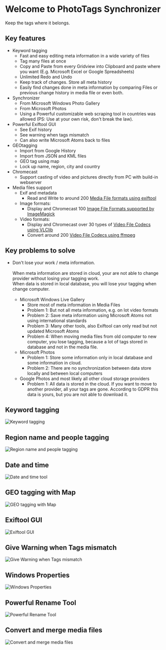 # Welcome to PhotoTags Synchronizer
Keep the tags where it belongs.

## Key features

- Keyword tagging
  - Fast and easy editing meta information in a wide variety of files
  - Tag many files at once
  - Copy and Paste from every Gridview into Clipboard and paste where you want (E.g. Microsoft Excel or Google Spreadsheets)
  - Unlimited Redo and Undo
  - Keep track of changes. Store all meta history
  - Easily find changes done in meta information by comparing Files or previous change history in media file or even both.
- Synchronizer
  - From Microsoft Windows Photo Gallery
  - From Microsoft Photos
  - Using a Powerful customizable web scraping tool in countries was allowed (PS: Use at your own risk, don't break the law).
- Powerful Exiftool GUI
  - See Exif history
  - See warning when tags mismatch
  - Can also write Microsoft Atoms back to files
- GEOtagging
  - Import from Google History
  - Import from JSON and KML files
  - GEO tag using map
  - Lock up name, region, city and country
- Chromecast
  - Support casting of video and pictures directly from PC with build-in webserver
- Media files support
  - Exif and metadata
    - Read and Write to around 200 [Media File formats using exiftool][750832c4]
  - Image formats:
    - Display and Chromecast 100 [Image File Formats supported by ImageMagick][c491c138]
  - Video formats:
    - Display and Chromecast over 30 types of [Video File Codecs using VLClib][d9d46493]
    - Convert around 200 [Video File Codecs using ffmpeg][e2a8453e]

## Key problems to solve

- Don't lose your work / meta information.<br><br>When meta information are stored in cloud, your are not able to change provider without losing your tagging work.<br>When data is stored in local database, you will lose your tagging when change computer.<br><br>
  - Microsoft Windows Live Gallery
    - Store most of meta information in Media Files
    - Problem 1: But not all meta information, e.g. on lot video formats
    - Problem 2: Save meta information using Microsoft Atoms not using international standards
    - Problem 3: Many other tools, also Exiftool can only read but not updated Microsoft Atoms
    - Problem 4: When moving media files from old computer to new computer, you lose tagging, because a lot of tags stored in database and not in the media file.
  - Microsoft Photos
    - Problem 1: Store some information only in local database and some information in cloud.
    - Problem 2: There are no synchronization between data store locally and between local computers
  - Google Photos and most likely all other cloud storage providers
    - Problem 1: All data is stored in the cloud. If you want to move to another provider, all your tags are gone. According to GDPR this data is yours, but you are not able to download it.


[750832c4]: https://exiftool.org/#supported "Media File formats using Exiftool"
[c491c138]: https://imagemagick.org/script/formats.php "Image File Formats using ImageMagick"
[e2a8453e]: https://www.ffmpeg.org/general.html#File-Formats "Video File Codecs"
[d9d46493]: https://wiki.videolan.org/VLC_Features_Formats/ "Video File Codecs using VLClib"

## Keyword tagging

![Keyword tagging](screenshots/screenshot_keyword_tags.png)

## Region name and people tagging

![Region name and people tagging](screenshots/screenshot_people.png)

## Date and time

![Date and time tool](screenshots/screenshot_date_and_time.png)

## GEO tagging with Map

![GEO tagging with Map](screenshots/screenshot_map.png)

## Exiftool GUI

![Exiftool GUI](screenshots/screenshot_exiftool.png)


## Give Warning when Tags mismatch

![Give Warning when Tags mismatch](screenshots/screenshot_exiftoolwarnings.png)

## Windows Properties

![Windows Properties](screenshots/screenshot_windowsproperties.png)

## Powerful Rename Tool

![Powerful Rename Tool](screenshots/screenshot_renametool.png)

## Convert and merge media files

![Convert and merge media files](screenshots/screenshot_convert_and_merge.png)
